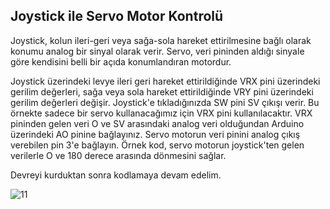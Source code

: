 ## Joystick ile Servo Motor Kontrolü

Joystick, kolun ileri-geri veya sağa-sola hareket ettirilmesine bağlı olarak konumu analog bir sinyal olarak verir. Servo, veri pininden aldığı sinyale göre kendisini belli bir açıda konumlandıran motordur.

Joystick üzerindeki levye ileri geri hareket ettirildiğinde VRX pini üzerindeki gerilim değerleri, sağa veya sola hareket ettirildiğinde VRY pini üzerindeki gerilim değerleri değişir. Joystick'e tıkladığınızda SW pini SV çıkışı verir. Bu örnekte sadece bir servo kullanacağımız için VRX pini kullanılacaktır. VRX pininden gelen veri O ve SV arasındaki analog veri olduğundan Arduino üzerindeki AO pinine bağlayınız. Servo motorun veri pinini analog çıkış verebilen pin 3'e bağlayın. Örnek kod, servo motorun joystick'ten gelen verilerle O ve 180 derece arasında dönmesini sağlar.

Devreyi kurduktan sonra kodlamaya devam edelim.


![11](https://user-images.githubusercontent.com/111511331/191002111-f385b562-31b7-4b01-98b1-1884961be0ae.png)
